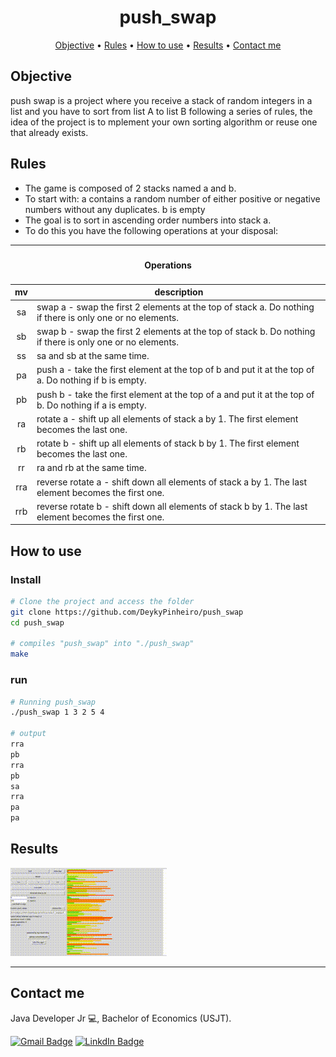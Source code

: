 <h1 align="center">push_swap</h1>

<p align="center">
 <a href="#objective">Objective</a> •
 <a href="#rules">Rules</a> •
 <a href="#how-to-use">How to use</a> •
 <a href="#results">Results</a> •
 <a href="#contact-me">Contact me</a>
</p>

## Objective
push swap is a project where you receive a stack of random integers in a list and you have to sort from list A to list B following a series of rules, the idea of the project is to mplement your own sorting algorithm or reuse one that already exists.

## Rules
* The game is composed of 2 stacks named a and b.
* To start with:
a contains a random number of either positive or negative numbers without
any duplicates.
b is empty
* The goal is to sort in ascending order numbers into stack a.
* To do this you have the following operations at your disposal:

<table>
	<thead>
		<tr>
			<th colspan=3><h4>Operations</h4></th>
		</tr>
		<tr>
			<th>mv</th>
			<th>description</th>
		</tr>
	</thead>
	<tbody>
	</thead>
		<tr>
			<td align="center">sa</td>
			<td>swap a - swap the first 2 elements at the top of stack a. Do nothing if there is only one or no elements.</td>
		</tr>
		<tr>
			<td align="center">sb</td>
			<td>swap b - swap the first 2 elements at the top of stack b. Do nothing if there is only one or no elements.</td>
		</tr>
		<tr>
			<td align="center">ss</td>
			<td>sa and sb at the same time.</td>
		</tr>
		<tr>
			<td align="center">pa</td>
			<td>push a - take the first element at the top of b and put it at the top of a. Do nothing if b is empty.</td>
		</tr>
		<tr>
			<td align="center">pb</td>
			<td>push b - take the first element at the top of a and put it at the top of b. Do nothing if a is empty.</td>
		</tr>
		<tr>
			<td align="center">ra</td>
			<td>rotate a - shift up all elements of stack a by 1. The first element becomes the last one.</td>
		</tr>
		<tr>
			<td align="center">rb</td>
			<td>rotate b - shift up all elements of stack b by 1. The first element becomes the last one.</td>
		</tr>
		<tr>
			<td align="center">rr</td>
			<td>ra and rb at the same time.</td>
		</tr>
		<tr>
			<td align="center">rra</td>
			<td>reverse rotate a - shift down all elements of stack a by 1. The last element becomes the first one.</td>
		</tr>
		<tr>
			<td align="center">rrb</td>
			<td>reverse rotate b - shift down all elements of stack b by 1. The last element becomes the first one.</td>
		</tr>
	</tbody>
</table>

## How to use
### Install
```bash
# Clone the project and access the folder
git clone https://github.com/DeykyPinheiro/push_swap
cd push_swap

# compiles "push_swap" into "./push_swap"
make
```
### run
```bash
# Running push_swap
./push_swap 1 3 2 5 4

# output
rra
pb
rra
pb
sa
rra
pa
pa
```
## Results

![alt text](/assets/gif/run.gif)

---
## Contact me
Java Developer Jr 💻, Bachelor of Economics (USJT).

[![Gmail Badge](https://img.shields.io/badge/Gmail-D14836?style=for-the-badge&logo=gmail&logoColor=white&link=mailto:gabrielpvarandas1995@gmail.com)](mailto:pinheiromikael96@gmail.com) [![LinkdIn Badge](https://img.shields.io/badge/LinkedIn-0077B5?style=for-the-badge&logo=linkedin&logoColor=whit)](https://www.linkedin.com/in/deyky-pinheiro-bbb735125/)
